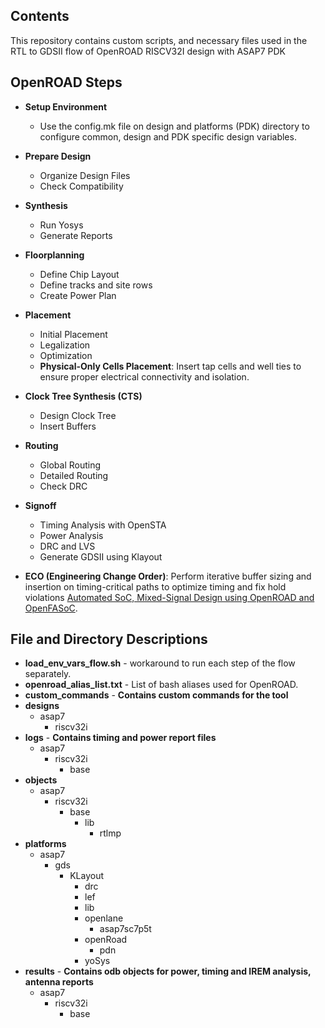 ## Contents 
This repository contains custom scripts, and necessary files used in the RTL to GDSII flow of OpenROAD RISCV32I design with ASAP7 PDK


## OpenROAD Steps
- **Setup Environment**
  - Use the config.mk file on design and platforms (PDK) directory to configure common, design and PDK specific design variables.

- **Prepare Design**
  - Organize Design Files
  - Check Compatibility

- **Synthesis**
  - Run Yosys
  - Generate Reports

- **Floorplanning**
  - Define Chip Layout
  - Define tracks and site rows
  - Create Power Plan

- **Placement**
  - Initial Placement
  - Legalization
  - Optimization
  - **Physical-Only Cells Placement**: Insert tap cells and well ties to ensure proper electrical connectivity and isolation.

- **Clock Tree Synthesis (CTS)**
  - Design Clock Tree
  - Insert Buffers

- **Routing**
  - Global Routing
  - Detailed Routing
  - Check DRC

- **Signoff**
  - Timing Analysis with OpenSTA
  - Power Analysis
  - DRC and LVS
  - Generate GDSII using Klayout

- **ECO (Engineering Change Order)**: Perform iterative buffer sizing and insertion on timing-critical paths to optimize timing and fix hold violations [Automated SoC, Mixed-Signal Design using OpenROAD and OpenFASoC](https://theopenroadproject.org/automated-soc-mixed-signal-design-using-openroad-and-openfasoc/).


## File and Directory Descriptions 



- **load_env_vars_flow.sh** - workaround to run each step of the flow separately. 
- **openroad_alias_list.txt** - List of bash aliases used for OpenROAD. 
- **custom_commands** - **Contains custom commands for the tool**
- **designs**
  - asap7
    - riscv32i
- **logs** - **Contains timing and power report files**
  - asap7
    - riscv32i
      - base
- **objects**
  - asap7
    - riscv32i
      - base
        - lib
          - rtlmp
- **platforms**
  - asap7
    - gds
      - KLayout
        - drc
        - lef
        - lib
        - openlane
          - asap7sc7p5t
        - openRoad
          - pdn
        - yoSys
- **results** - **Contains odb objects for power, timing and IREM analysis, antenna reports** 
  - asap7
    - riscv32i
      - base


